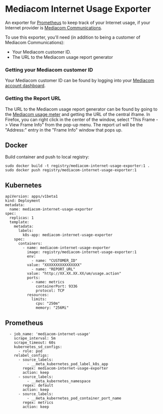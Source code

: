 # Mediacom Internet Usage Exporter

An exporter for [Prometheus](https://prometheus.io/) to keep track of
your Internet usage, if your Internet provider is [Mediacom
Communications](https://www.mediacomcable.com/).

To use this exporter, you'll need (in addition to being a customer of Mediacom Communications):

* Your Mediacom customer ID.
* The URL to the Mediacom usage report generator

### Getting your Mediacom customer ID

Your Mediacom customer ID can be found by logging into your [Mediacom
account
dashboard](https://support.mediacomcable.com/#!/Account/Dashboard).

### Getting the Report URL

The URL to the Mediacom usage report generator can be found by going
to the [Mediacom usage
meter](http://mediacomtoday.com/usagemeter/index.php) and getting the
URL of the central iframe. In Firefox, you can right click in the
center of the window, select "This Frame -> View Frame Info" from the
pop-up menu. The report url will be the "Address:" entry in the "Frame
Info" window that pops up.

## Docker

Build container and push to local registry:

```
sudo docker build -t registry/mediacom-internet-usage-exporter:1 .
sudo docker push registry/mediacom-internet-usage-exporter:1
```

## Kubernetes


```
apiVersion: apps/v1beta1
kind: Deployment
metadata:
  name: mediacom-internet-usage-exporter
spec:
  replicas: 1
  template:
    metadata:
      labels:
        k8s-app: mediacom-internet-usage-exporter
    spec:
      containers:
        - name: mediacom-internet-usage-exporter
          image: registry/mediacom-internet-usage-exporter:1
          env:
            - name: "CUSTOMER_ID"
	      value: "XXXXXXXXXXXXXXXX"
            - name: "REPORT_URL"
	      value: "http://XX.XX.XX.XX/um/usage.action"
          ports:
            - name: metrics
              containerPort: 9336
              protocol: TCP
          resources:
            limits:
              cpu: "250m"
              memory: "256Mi"
```

## Prometheus


```
  - job_name: 'mediacom-internet-usage'
    scrape_interval: 5m
    scrape_timeout: 60s
    kubernetes_sd_configs:
      - role: pod
    relabel_configs:
      - source_labels:
          - __meta_kubernetes_pod_label_k8s_app
        regex: mediacom-internet-usage-exporter
        action: keep
      - source_labels:
          - __meta_kubernetes_namespace
        regex: default
        action: keep
      - source_labels:
          - __meta_kubernetes_pod_container_port_name
        regex: metrics
        action: keep
```
